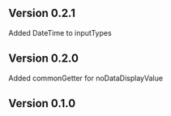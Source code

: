 Version 0.2.1
---------------

Added DateTime to inputTypes

Version 0.2.0
---------------

Added commonGetter for noDataDisplayValue

Version 0.1.0
---------------